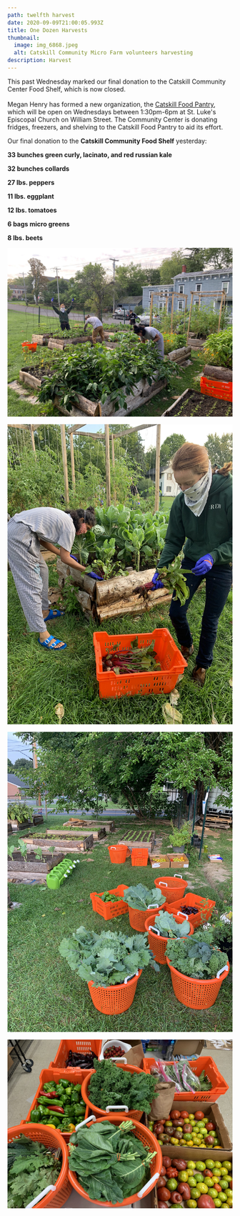 ```yaml
---
path: twelfth harvest
date: 2020-09-09T21:00:05.993Z
title: One Dozen Harvests
thumbnail:
  image: img_6868.jpeg
  alt: Catskill Community Micro Farm volunteers harvesting
description: Harvest
---
```

This past Wednesday marked our final donation to the Catskill Community Center Food Shelf, which is now closed.\
\
Megan Henry has formed a new organization, the [Catskill Food Pantry](http://catskillfoodpantry.org/), which will be open on Wednesdays between 1:30pm-6pm at St. Luke's Episcopal Church on William Street. The Community Center is donating fridges, freezers, and shelving to the Catskill Food Pantry to aid its effort.

Our final donation to the **Catskill Community Food Shelf** yesterday:

**33 bunches green curly, lacinato, and red russian kale**

**32 bunches collards**

**27 lbs. peppers**

**11 lbs. eggplant**

**12 lbs. tomatoes**

**6 bags micro greens**

**8 lbs. beets**

![Catskill Community Micro Farm volunteers harvesting](img_6861.jpeg "Harvesting")

![Catskill Community Micro Farm volunteer harvesting beets](img_6871.jpeg "Beets")

![Catskill Community Micro Farm harvest](img_6874.jpeg "Harvest")

![Catskill Community Micro Farm food pantry donation](img_6878.jpeg "Donation")